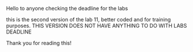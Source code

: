 Hello to anyone checking the deadline for the labs 

this is the second version of the lab 11, better coded and for training purposes.
THIS VERSION DOES NOT HAVE ANYTHING TO DO WITH LABS DEADLINE

Thank you for reading this!
